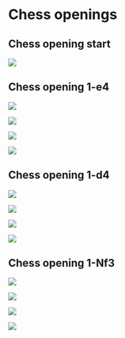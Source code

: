 # Chess openings


## Chess opening start

<p><img src="boards/0.png"></p>


## Chess opening 1-e4

<p><img src="boards/1-e4.png"></p>

<p><img src="boards/1-e4-e5.png"></p>

<p><img src="boards/1-e4-e5-2-Nf3.png"></p>

<p><img src="boards/1-e4-e5-2-Nf3-Nc6.png"></p>


## Chess opening 1-d4

<p><img src="boards/1-d4.png"></p>

<p><img src="boards/1-d4-c6.png"></p>

<p><img src="boards/1-d4-c6-2-Nd2.png"></p>

<p><img src="boards/1-d4-c6-2-Nd2-d5.png"></p>


## Chess opening 1-Nf3

<p><img src="boards/1-Nf3.png"></p>

<p><img src="boards/1-Nf3-e6.png"></p>

<p><img src="boards/1-Nf3-e6-2-g3.png"></p>

<p><img src="boards/1-Nf3-e6-2-g3-Be7.png"></p>
